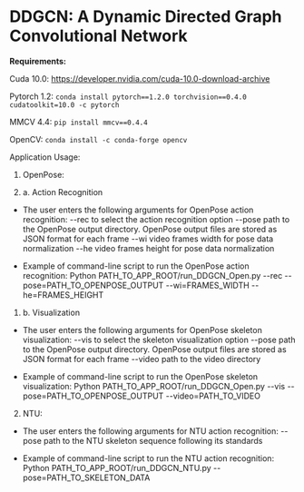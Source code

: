 # DDGCN: A Dynamic Directed Graph Convolutional Network 


**Requirements:**

Cuda 10.0:
https://developer.nvidia.com/cuda-10.0-download-archive

Pytorch 1.2:
```conda install pytorch==1.2.0 torchvision==0.4.0 cudatoolkit=10.0 -c pytorch```

MMCV 4.4:
```pip install mmcv==0.4.4```

OpenCV:
```conda install -c conda-forge opencv```

Application Usage:

1. OpenPose:

 1. a.  Action Recognition

  - The user enters the following arguments for OpenPose action recognition:
   --rec   to select the action recognition option
   --pose  path to the OpenPose output directory. OpenPose output files are stored as JSON format for each frame
   --wi    video frames width for pose data normalization
   --he    video frames height for pose data normalization

  - Example of command-line script to run the OpenPose action recognition:
    Python PATH_TO_APP_ROOT/run_DDGCN_Open.py --rec --pose=PATH_TO_OPENPOSE_OUTPUT --wi=FRAMES_WIDTH --he=FRAMES_HEIGHT

  1. b.  Visualization

  - The user enters the following arguments for OpenPose skeleton visualization:
   --vis    to select the skeleton visualization option
   --pose   path to the OpenPose output directory. OpenPose output files are stored as JSON format for each frame
   --video  path to the video directory

  - Example of command-line script to run the OpenPose skeleton visualization:
    Python PATH_TO_APP_ROOT/run_DDGCN_Open.py --vis --pose=PATH_TO_OPENPOSE_OUTPUT --video=PATH_TO_VIDEO

2. NTU:
 - The user enters the following arguments for NTU action recognition:
   --pose  path to the NTU skeleton sequence following its standards

 - Example of command-line script to run the NTU action recognition:
   Python PATH_TO_APP_ROOT/run_DDGCN_NTU.py --pose=PATH_TO_SKELETON_DATA
